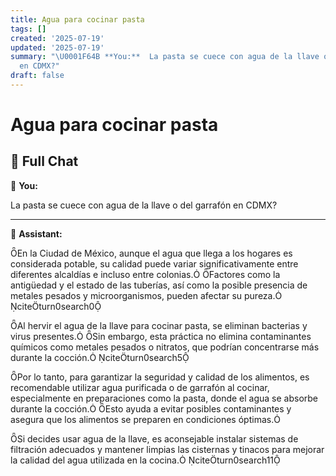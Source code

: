 ```yaml
---
title: Agua para cocinar pasta
tags: []
created: '2025-07-19'
updated: '2025-07-19'
summary: "\U0001F64B **You:**  La pasta se cuece con agua de la llave o del garrafón
  en CDMX?"
draft: false
---
```


# Agua para cocinar pasta

## 🧠 Full Chat

🙋 **You:**

La pasta se cuece con agua de la llave o del garrafón en CDMX?

---

🤖 **Assistant:**

En la Ciudad de México, aunque el agua que llega a los hogares es considerada potable, su calidad puede variar significativamente entre diferentes alcaldías e incluso entre colonias. Factores como la antigüedad y el estado de las tuberías, así como la posible presencia de metales pesados y microorganismos, pueden afectar su pureza. citeturn0search0

Al hervir el agua de la llave para cocinar pasta, se eliminan bacterias y virus presentes. Sin embargo, esta práctica no elimina contaminantes químicos como metales pesados o nitratos, que podrían concentrarse más durante la cocción. citeturn0search5

Por lo tanto, para garantizar la seguridad y calidad de los alimentos, es recomendable utilizar agua purificada o de garrafón al cocinar, especialmente en preparaciones como la pasta, donde el agua se absorbe durante la cocción. Esto ayuda a evitar posibles contaminantes y asegura que los alimentos se preparen en condiciones óptimas.

Si decides usar agua de la llave, es aconsejable instalar sistemas de filtración adecuados y mantener limpias las cisternas y tinacos para mejorar la calidad del agua utilizada en la cocina. citeturn0search11